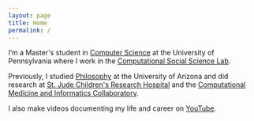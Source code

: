 ```yaml
---
layout: page
title: Home
permalink: /
---
```


I’m a Master's student in [Computer Science](https://online.seas.upenn.edu/degrees/mcit-online/) at the University of Pennsylvania where I work in the [Computational Social Science Lab](https://css.seas.upenn.edu/).

Previously, I studied [Philosophy](https://philosophy.arizona.edu/) at the University of Arizona and did research at [St. Jude Children's Research Hospital](https://www.stjude.org/) and the [Computational Medicine and Informatics Collaboratory](https://com-in.collab.arizona.edu/).

I also make videos documenting my life and career on [YouTube](http://www.youtube.com/c/cedricvicera).
